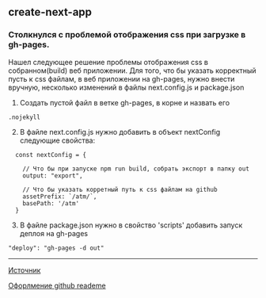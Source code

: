 ## create-next-app
### Столкнулся с проблемой отображения css при загрузке в gh-pages.

Нашел следующее решение проблемы отображения css в собранном(build) веб приложении.
Для того, что бы указать корректный пусть к css файлам, в веб приложении на gh-pages, нужно внести вручную, несколько изменений в файлы next.config.js и package.json

1. Создать пустой файл в ветке gh-pages, в корне и назвать его 

```
.nojekyll
```

2. В файле next.config.js нужно добавить в объект nextConfig следующие свойства:
```
  const nextConfig = {
  
    // Что бы при запуске npm run build, собрать экспорт в папку out
    output: "export", 
    
    // Что бы указать корретный путь к css файлам на github
    assetPrefix: `/atm/`, 
    basePath: '/atm'
  }
 ```

3. В файле package.json нужно в свойство 'scripts' добавить запуск деплоя на gh-pages
  ```
  "deploy": "gh-pages -d out"
  ```
  ----
  [Источник](https://blog.sallai.me/deploy-next-site-to-github-pages
)

[Офорлмение github reademe](https://github.com/GnuriaN/format-README)
